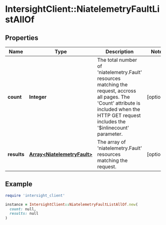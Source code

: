 # IntersightClient::NiatelemetryFaultListAllOf

## Properties

| Name | Type | Description | Notes |
| ---- | ---- | ----------- | ----- |
| **count** | **Integer** | The total number of &#39;niatelemetry.Fault&#39; resources matching the request, accross all pages. The &#39;Count&#39; attribute is included when the HTTP GET request includes the &#39;$inlinecount&#39; parameter. | [optional] |
| **results** | [**Array&lt;NiatelemetryFault&gt;**](NiatelemetryFault.md) | The array of &#39;niatelemetry.Fault&#39; resources matching the request. | [optional] |

## Example

```ruby
require 'intersight_client'

instance = IntersightClient::NiatelemetryFaultListAllOf.new(
  count: null,
  results: null
)
```

